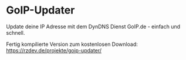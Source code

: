 # GoIP-Updater
Update deine IP Adresse mit dem DynDNS Dienst GoIP.de - einfach und schnell.


Fertig kompilierte Version zum kostenlosen Download:
https://rzdev.de/projekte/goip-updater/

